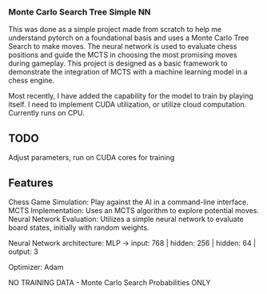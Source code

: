 ### Monte Carlo Search Tree Simple NN

This was done as a simple project made from scratch to help me understand pytorch on a foundational basis and uses a Monte Carlo Tree Search to make moves.  The neural network is used to evaluate chess positions and guide the MCTS in choosing the most promising moves during gameplay. This project is designed as a basic framework to demonstrate the integration of MCTS with a machine learning model in a chess engine.

Most recently, I have added the capability for the model to train by playing itself. I need to implement CUDA utilization, or utilize cloud computation. Currently runs on CPU. 

## TODO

Adjust parameters, run on CUDA cores for training

## Features 

Chess Game Simulation: Play against the AI in a command-line interface.
MCTS Implementation: Uses an MCTS algorithm to explore potential moves.
Neural Network Evaluation: Utilizes a simple neural network to evaluate board states, initially with random weights.


Neural Network architecture: MLP -> input: 768 | hidden: 256 | hidden: 64 | output: 3

Optimizer: Adam

NO TRAINING DATA - Monte Carlo Search Probabilities ONLY 
